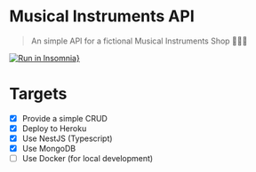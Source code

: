 # Musical Instruments API

> An simple API for a fictional Musical Instruments Shop 🎸🥁🎹

[![Run in Insomnia}](https://insomnia.rest/images/run.svg)](https://insomnia.rest/run/?label=musical-instruments-api&uri=https%3A%2F%2Fgithub.com%2Falbuquerque53%2Fmusical-instruments-api%2Fblob%2Fmain%2Finsomnia.json)

# Targets

- [x] Provide a simple CRUD
- [x] Deploy to Heroku
- [x] Use NestJS (Typescript)
- [x] Use MongoDB
- [ ] Use Docker (for local development)
